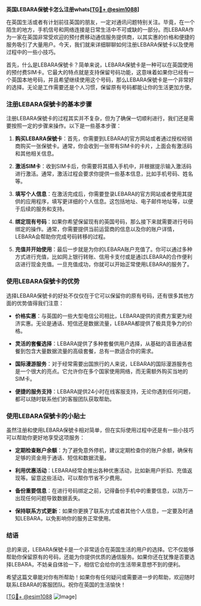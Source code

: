 **英国LEBARA保號卡怎么注册whats[[TG💪+ @esim1088](https://t.me/s/esim1088)]**

在英国生活或者有计划前往英国的朋友，一定对通讯问题特别关注。毕竟，在一个陌生的地方，手机信号和网络连接是日常生活中不可或缺的一部分。而LEBARA作为一家在英国非常受欢迎的预付费移动通信服务提供商，以其实惠的价格和便捷的服务吸引了大量用户。今天，我们就来详细聊聊如何注册LEBARA保號卡以及使用过程中的一些小技巧。

首先，什么是LEBARA保號卡？简单来说，LEBARA保號卡是一种可以在英国使用的预付费SIM卡。它最大的特点就是支持保留号码功能，这意味着如果你已经有一个英国本地号码，并且希望继续使用这个号码，那么LEBARA保號卡是一个非常好的选择。无论是工作需要还是个人习惯，保留原有号码都能让你的生活更加方便。

### 注册LEBARA保號卡的基本步骤

注册LEBARA保號卡的过程其实并不复杂，但为了确保一切顺利进行，我们还是需要按照一定的步骤来操作。以下是一些基本步骤：

1. **购买LEBARA保號卡**：首先，你需要到LEBARA的官方网站或者通过授权经销商购买一张保號卡。通常，你会收到一张带有SIM卡的卡片，上面会有激活码和其他相关信息。

2. **激活SIM卡**：收到SIM卡后，你需要将其插入手机中，并根据提示输入激活码进行激活。通常，激活过程会要求你提供一些基本信息，比如手机号码、姓名等。

3. **填写个人信息**：在激活完成后，你需要登录LEBARA的官方网站或者使用其提供的应用程序，填写更详细的个人信息。这包括地址、电子邮件地址等，以便于后续的服务和支持。

4. **绑定现有号码**：如果你希望保留现有的英国号码，那么接下来就需要进行号码绑定的操作。通常，你需要提供当前运营商的信息以及你的账户详情，LEBARA会帮助你完成号码转移的过程。

5. **充值并开始使用**：最后一步就是为你的LEBARA账户充值了。你可以通过多种方式进行充值，比如网上银行转账、信用卡支付或是通过LEBARA的合作便利店进行现金充值。一旦充值成功，你就可以开始正常使用LEBARA的服务了。

### 使用LEBARA保號卡的优势

选择LEBARA保號卡的好处不仅仅在于它可以保留你的原有号码，还有很多其他方面的优势值得我们注意：

- **价格实惠**：与英国的一些大型电信公司相比，LEBARA提供的资费方案更为经济实惠。无论是通话、短信还是数据流量，LEBARA都提供了极具竞争力的价格。
  
- **灵活的套餐选择**：LEBARA提供了多种套餐供用户选择，从基础的语音通话套餐到包含大量数据流量的高级套餐，总有一款适合你的需求。

- **国际漫游服务**：对于经常需要出国旅行的人来说，LEBARA的国际漫游服务也是一个很大的亮点。它允许你在多个国家使用网络，而无需额外购买当地的SIM卡。

- **便捷的服务支持**：LEBARA提供24小时在线客服支持，无论你遇到任何问题，都可以随时联系他们的客服团队获取帮助。

### 使用LEBARA保號卡的小贴士

虽然注册和使用LEBARA保號卡相对简单，但在实际使用过程中还是有一些小技巧可以帮助你更好地享受这项服务：

- **定期检查账户余额**：为了避免意外停机，建议定期检查你的账户余额，确保有足够的资金用于通话、短信和数据流量。

- **利用优惠活动**：LEBARA经常会推出各种优惠活动，比如新用户折扣、充值返现等。留意这些活动，可以帮你节省不少费用。

- **备份重要信息**：在进行号码绑定之前，记得备份手机中的重要信息，以防万一出现任何问题导致数据丢失。

- **保持联系方式更新**：如果你更换了联系方式或者其他个人信息，一定要及时通知LEBARA，以免影响你的服务正常使用。

### 结语

总的来说，LEBARA保號卡是一个非常适合在英国生活的用户的选择。它不仅能够帮助你保留原有的号码，还能为你提供优质的通信服务。如果你还在犹豫是否要选择LEBARA，不妨亲自体验一下，相信它会给你的生活带来意想不到的便利。

希望这篇文章能对你有所帮助！如果你有任何疑问或需要进一步的帮助，欢迎随时联系LEBARA的客服团队。祝你在英国的生活愉快！

[[TG💪+ @esim1088](https://t.me/s/esim1088) ![Image](https://i.postimg.cc/4NQfJmqS/Snipaste-2025-05-13-00-14-12.png)]